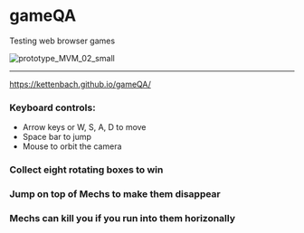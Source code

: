 # gameQA
Testing web browser games


![prototype_MVM_02_small](https://github.com/user-attachments/assets/a4f9d97d-681d-44c1-ac7d-4540bb1e7603)


----------------------------------------------------------------------------------------------------------

https://kettenbach.github.io/gameQA/


### Keyboard controls:
  
  - Arrow keys or W, S, A, D to move
  - Space bar to jump
  - Mouse to orbit the camera

### Collect eight rotating boxes to win
### Jump on top of Mechs to make them disappear
### Mechs can kill you if you run into them horizonally
